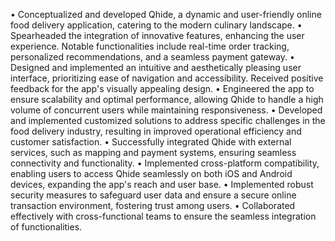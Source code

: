 • Conceptualized and developed Qhide, a dynamic and user-friendly online food 
delivery application, catering to the modern culinary landscape.
• Spearheaded the integration of innovative features, enhancing the user experience. 
Notable functionalities include real-time order tracking, personalized 
recommendations, and a seamless payment gateway.
• Designed and implemented an intuitive and aesthetically pleasing user interface, 
prioritizing ease of navigation and accessibility. Received positive feedback for the 
app's visually appealing design.
• Engineered the app to ensure scalability and optimal performance, allowing Qhide to 
handle a high volume of concurrent users while maintaining responsiveness.
• Developed and implemented customized solutions to address specific challenges in 
the food delivery industry, resulting in improved operational efficiency and customer 
satisfaction.
• Successfully integrated Qhide with external services, such as mapping and payment 
systems, ensuring seamless connectivity and functionality.
• Implemented cross-platform compatibility, enabling users to access Qhide 
seamlessly on both iOS and Android devices, expanding the app's reach and user 
base.
• Implemented robust security measures to safeguard user data and ensure a secure 
online transaction environment, fostering trust among users.
• Collaborated effectively with cross-functional teams to ensure the seamless 
integration of functionalities.
